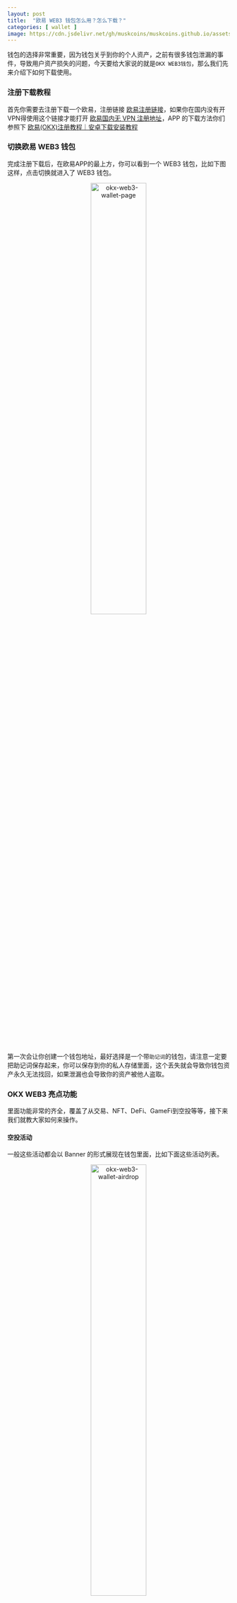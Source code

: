 ```yaml
---
layout: post
title:  "欧易 WEB3 钱包怎么用？怎么下载？"
categories: [ wallet ]
image: https://cdn.jsdelivr.net/gh/muskcoins/muskcoins.github.io/assets/images/okx-web3-wallet.webp
---
```

钱包的选择非常重要，因为钱包关乎到你的个人资产，之前有很多钱包泄漏的事件，导致用户资产损失的问题，今天要给大家说的就是`OKX WEB3钱包`，那么我们先来介绍下如何下载使用。

### 注册下载教程
首先你需要去注册下载一个欧易，注册链接 [欧易注册链接](/302.html?target=https://www.okx.com/join/62030781)，如果你在国内没有开VPN得使用这个链接才能打开 [欧易国内无 VPN 注册地址](/302.html?target=https://https://www.ouxyi.link/join/62030781)，APP 的下载方法你们参照下 [欧易(OKX)注册教程｜安卓下载安装教程](https://tggsearch.github.io/docs/okx-install.html)

### 切换欧易 WEB3 钱包
完成注册下载后，在欧易APP的最上方，你可以看到一个 WEB3 钱包，比如下图这样，点击切换就进入了 WEB3 钱包。
<div align=center>
    <img alt="okx-web3-wallet-page" src="https://cdn.jsdelivr.net/gh/muskcoins/muskcoins.github.io/assets/images/okx-web3-wallet-page.webp" width="50%">
</div>

第一次会让你创建一个钱包地址，最好选择是一个带`助记词`的钱包，请注意一定要把助记词保存起来，你可以保存到你的私人存储里面，这个丢失就会导致你钱包资产永久无法找回，如果泄漏也会导致你的资产被他人盗取。

### OKX WEB3 亮点功能
里面功能非常的齐全，覆盖了从交易、NFT、DeFi、GameFi到空投等等，接下来我们就教大家如何来操作。

#### 空投活动
一般这些活动都会以 Banner 的形式展现在钱包里面，比如下面这些活动列表。
<div align=center>
    <img alt="okx-web3-wallet-airdrop" src="https://cdn.jsdelivr.net/gh/muskcoins/muskcoins.github.io/assets/images/okx-web3-wallet-airdrop.webp" width="50%">
</div>
进入以后，一般就是某个空投的活动信息了，你只需要按照空投的要求去执行就行了，这里我们站点也有这样的教程，如果你们想操作 avive 的空投，可以参考这篇文章 [Avive 币空投挖矿 & Avive OKX 空投领取 VV币](/avive/)

#### 交易行情
这是欧易新尝试的功能，里面有行情列表，有交易，这个交易就可以跨链操作了，当然还有限价的交易方法。具体你们钱包想做一些链上兑换都是可以做到的。
<div align=center>
    <img alt="okx-web3-wallet-exchange" src="https://cdn.jsdelivr.net/gh/muskcoins/muskcoins.github.io/assets/images/okx-web3-wallet-exchange.webp" width="50%">
</div>

这里有一个非常大的亮点，目前还在测试阶段，那就是链上合约，有了这个功能可以大大的降低对交易所的依赖，避免资金在交易所，交易所是中心化的，倒闭了就没办法提现了，因此这个功能是非常大的亮点，也希望尽快能够推出。
<div align=center>
    <img alt="okx-web3-wallet-hy" src="https://cdn.jsdelivr.net/gh/muskcoins/muskcoins.github.io/assets/images/okx-web3-wallet-hy.webp" width="50%">
</div>

#### NFT 交易
为了方便用户售卖自己的 NFT ，欧易钱包也对接了各大链上 NFT 交易平台，可以让你快速的购买或者售卖你自己的 NFT，只要你钱包导入这里，你就可以看到你自己的 NFT ，并且可以直接上架交易，非常方便。
<div align=center>
    <img alt="okx-web3-wallet-nft" src="https://cdn.jsdelivr.net/gh/muskcoins/muskcoins.github.io/assets/images/okx-web3-wallet-nft.webp" width="50%">
</div>

<div align=center>
    <img alt="okx-web3-wallet-nft-seller" src="https://cdn.jsdelivr.net/gh/muskcoins/muskcoins.github.io/assets/images/okx-web3-wallet-nft-seller.webp" width="50%">
</div>

#### DeFi & GameFi
这两个一个是金融属性一个是游戏属性，大家就自己前往体验一下了，DeFi 在国内是无法访问的，因此你要开梯子，可以选择美国，香港的也可能不行。

GameFi 的话在发现探索里面，你就可以看到非常多的玩法和平台了
<div align=center>
    <img alt="okx-web3-wallet-discover" src="https://cdn.jsdelivr.net/gh/muskcoins/muskcoins.github.io/assets/images/okx-web3-wallet-discover.webp" width="50%">
</div>

### 特殊亮点功能
因为欧易本身也是交易所，因此钱包和交易所互通，可能将成为欧易 WEB3钱包发展的重点方向，比如下面这个快捷提币就非常有意思了，可以快速的从你的交易所账户提币到钱包，我相信这是非常多人期待的需求，不然你链上提币非常麻烦。
<div align=center>
    <img alt="okx-web3-wallet-extract" src="https://cdn.jsdelivr.net/gh/muskcoins/muskcoins.github.io/assets/images/okx-web3-wallet-extract.webp" width="50%">
</div>